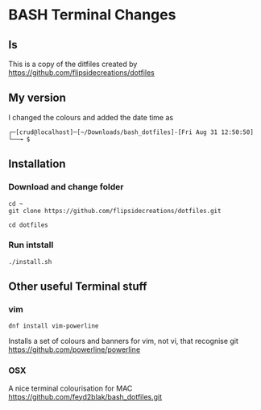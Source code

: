 # BASH Terminal Changes
## Is
This is a copy of the ditfiles created by https://github.com/flipsidecreations/dotfiles

## My version
I changed the colours and added the date time as
```
┌─[crud@localhost]─[~/Downloads/bash_dotfiles]-[Fri Aug 31 12:50:50]
└──╼ $
```

## Installation
### Download and change folder
```
cd ~
git clone https://github.com/flipsidecreations/dotfiles.git

cd dotfiles
```
### Run intstall
```
./install.sh
```
## Other useful Terminal stuff
### vim
```
dnf install vim-powerline
```
Installs a set of colours and banners for vim, not vi, that recognise git
https://github.com/powerline/powerline

### OSX
A nice terminal colourisation for MAC
https://github.com/feyd2blak/bash_dotfiles.git


